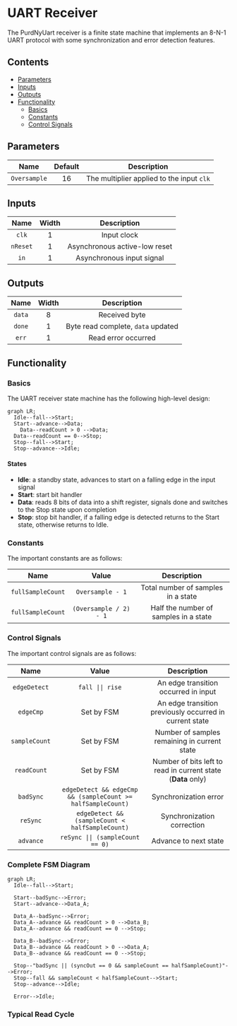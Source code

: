 # UART Receiver

The PurdNyUart receiver is a finite state machine that implements an 8-N-1 UART
protocol with some synchronization and error detection features.

## Contents
* [Parameters](#parameters)
* [Inputs](#inputs)
* [Outputs](#outputs)
* [Functionality](#functionality)
  * [Basics](#basics)
  * [Constants](#constants)
  * [Control Signals](#control-signals)

## Parameters
|      Name      | Default |               Description                 |
|      :--:      | :-----: |               :---------:                 |
| `Oversample`   |    16   | The multiplier applied to the input `clk` |

## Inputs
|    Name    |  Width  |                 Description                   |
|    :--:    |  :---:  |                 :---------:                   |
|   `clk`    |    1    | Input clock                                   |
|   `nReset` |    1    | Asynchronous active-low reset                 |
|   `in`     |    1    | Asynchronous input signal                     |

## Outputs

|    Name    |  Width  |                 Description                   |
|    :--:    |  :---:  |                 :---------:                   |
|   `data`   |    8    | Received byte                                 |
|   `done`   |    1    | Byte read complete, `data` updated            |
|   `err`    |    1    | Read error occurred                           |

## Functionality

### Basics

The UART receiver state machine has the following high-level design:

```mermaid
graph LR;
  Idle--fall-->Start;
  Start--advance-->Data;
    Data--readCount > 0 -->Data;
  Data--readCount == 0-->Stop;
  Stop--fall-->Start;
  Stop--advance-->Idle;
```

#### States
  * **Idle**: a standby state, advances to start on a falling edge in the input
    signal
  * **Start**: start bit handler
  * **Data**: reads 8 bits of data into a shift register, signals done and
    switches to the Stop state upon completion
  * **Stop**: stop bit handler, if a falling edge is detected returns to the
    Start state, otherwise returns to Idle.

### Constants

The important constants are as follows:

|       Name        |         Value          |              Description              |
|       :--:        |         :---:          |              :---------:              |
| `fullSampleCount` | `Oversample - 1`       | Total number of samples in a state    |
| `fullSampleCount` | `(Oversample / 2) - 1` | Half the number of samples in a state |

### Control Signals

The important control signals are as follows:

|     Name      |           Value          |                    Description                   |
|     :--:      |           :---:          |                    :---------:                   |
| `edgeDetect`  |      `fall \|\| rise`    | An edge transition occurred in input             |
| `edgeCmp`     |        Set by FSM        | An edge transition previously occurred in current state |
| `sampleCount` |        Set by FSM        | Number of samples remaining in current state     |
| `readCount`   |  Set by FSM  | Number of bits left to read in current state (**Data** only) |
| `badSync`     | `edgeDetect && edgeCmp && (sampleCount >= halfSampleCount)` | Synchronization error  |
| `reSync`      | `edgeDetect && (sampleCount < halfSampleCount)` | Synchronization correction |
| `advance`     | `reSync \|\| (sampleCount == 0)` | Advance to next state                    |

### Complete FSM Diagram

```mermaid
graph LR;
  Idle--fall-->Start;

  Start--badSync-->Error;
  Start--advance-->Data_A;

  Data_A--badSync-->Error;
  Data_A--advance && readCount > 0 -->Data_B;
  Data_A--advance && readCount == 0 -->Stop;

  Data_B--badSync-->Error;
  Data_B--advance && readCount > 0 -->Data_A;
  Data_B--advance && readCount == 0 -->Stop;

  Stop--"badSync || (syncOut == 0 && sampleCount == halfSampleCount)"-->Error;
  Stop--fall && sampleCount < halfSampleCount-->Start;
  Stop--advance-->Idle;

  Error-->Idle;
```

### Typical Read Cycle
